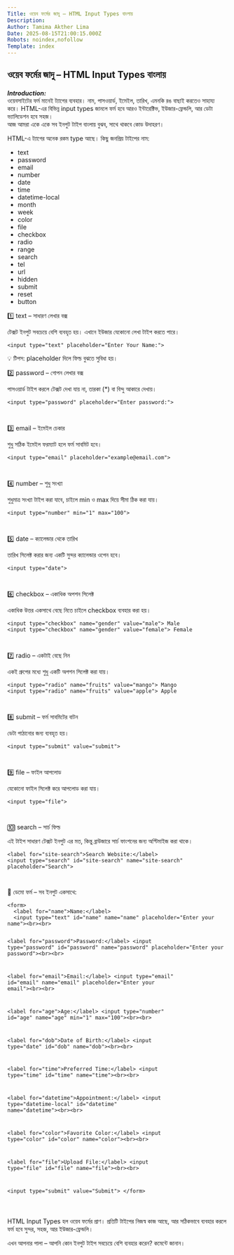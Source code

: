 ```yaml
---
Title: ওয়েব ফর্মের জাদু – HTML Input Types বাংলায়
Description: 
Author: Tamima Akther Lima
Date: 2025-08-15T21:00:15.000Z
Robots: noindex,nofollow
Template: index
---
```

<h2>
  
  
  ওয়েব ফর্মের জাদু – HTML Input Types বাংলায়
</h2>

<p><strong><em>Introduction:</em></strong><br>
ওয়েবসাইটের ফর্ম মানেই  ট্যাগের ব্যবহার। নাম, পাসওয়ার্ড, ইমেইল, তারিখ, এমনকি রঙ বাছাই করতেও  সাহায্য করে। HTML-এর বিভিন্ন input types জানলে ফর্ম হবে আরও ইন্টারেক্টিভ, ইউজার-ফ্রেন্ডলি, আর ডেটা ভ্যালিডেশন হবে সহজ।<br>
আজ আমরা একে একে সব ইনপুট টাইপ বাংলায় বুঝব, সাথে থাকবে কোড উদাহরণ।</p>

<p>HTML-এ  ট্যাগের অনেক রকম type আছে। কিছু জনপ্রিয় টাইপের নাম:</p>

<ul>
<li>text</li>
<li>password</li>
<li>email</li>
<li>number</li>
<li>date</li>
<li>time</li>
<li>datetime-local</li>
<li>month</li>
<li>week</li>
<li>color</li>
<li>file</li>
<li>checkbox</li>
<li>radio</li>
<li>range</li>
<li>search</li>
<li>tel</li>
<li>url</li>
<li>hidden</li>
<li>submit</li>
<li>reset</li>
<li>button</li>
</ul>

<p>1️⃣ text – সাধারণ লেখার বক্স</p>

<p>টেক্সট ইনপুট সবচেয়ে বেশি ব্যবহৃত হয়। এখানে ইউজার যেকোনো লেখা টাইপ করতে পারে।<br>
</p>

<div class="highlight js-code-highlight">
<pre class="highlight plaintext"><code>&lt;input type="text" placeholder="Enter Your Name:"&gt;
</code></pre>

</div>



<p>💡 টিপস: placeholder দিলে ফিল্ড বুঝতে সুবিধা হয়।</p>

<p>2️⃣ password – গোপন লেখার বক্স</p>

<p>পাসওয়ার্ড টাইপ করলে টেক্সট দেখা যায় না, তারকা (*) বা বিন্দু আকারে দেখায়।<br>
</p>

<div class="highlight js-code-highlight">
<pre class="highlight plaintext"><code>&lt;input type="password" placeholder="Enter password:"&gt;

</code></pre>

</div>



<p>3️⃣ email – ইমেইল চেকার</p>

<p>শুধু সঠিক ইমেইল ফরম্যাট হলে ফর্ম সাবমিট হবে।<br>
</p>

<div class="highlight js-code-highlight">
<pre class="highlight plaintext"><code>&lt;input type="email" placeholder="example@email.com"&gt;

</code></pre>

</div>



<p>4️⃣ number – শুধু সংখ্যা</p>

<p>শুধুমাত্র সংখ্যা টাইপ করা যাবে, চাইলে min ও max দিয়ে সীমা ঠিক করা যায়।<br>
</p>

<div class="highlight js-code-highlight">
<pre class="highlight plaintext"><code>&lt;input type="number" min="1" max="100"&gt;

</code></pre>

</div>



<p>5️⃣ date – ক্যালেন্ডার থেকে তারিখ</p>

<p>তারিখ সিলেক্ট করার জন্য একটি সুন্দর ক্যালেন্ডার ওপেন হবে।<br>
</p>

<div class="highlight js-code-highlight">
<pre class="highlight plaintext"><code>&lt;input type="date"&gt;

</code></pre>

</div>



<p>6️⃣ checkbox – একাধিক অপশন সিলেক্ট</p>

<p>একাধিক উত্তর একসাথে বেছে নিতে চাইলে checkbox ব্যবহার করা হয়।<br>
</p>

<div class="highlight js-code-highlight">
<pre class="highlight plaintext"><code>&lt;input type="checkbox" name="gender" value="male"&gt; Male
&lt;input type="checkbox" name="gender" value="female"&gt; Female

</code></pre>

</div>



<p>7️⃣ radio – একটাই বেছে নিন</p>

<p>একই গ্রুপের মধ্যে শুধু একটি অপশন সিলেক্ট করা যায়।<br>
</p>

<div class="highlight js-code-highlight">
<pre class="highlight plaintext"><code>&lt;input type="radio" name="fruits" value="mango"&gt; Mango
&lt;input type="radio" name="fruits" value="apple"&gt; Apple

</code></pre>

</div>



<p>8️⃣ submit – ফর্ম সাবমিটের বাটন</p>

<p>ডেটা পাঠানোর জন্য ব্যবহৃত হয়।<br>
</p>

<div class="highlight js-code-highlight">
<pre class="highlight plaintext"><code>&lt;input type="submit" value="submit"&gt;

</code></pre>

</div>



<p>9️⃣ file – ফাইল আপলোড</p>

<p>যেকোনো ফাইল সিলেক্ট করে আপলোড করা যায়।<br>
</p>

<div class="highlight js-code-highlight">
<pre class="highlight plaintext"><code>&lt;input type="file"&gt;

</code></pre>

</div>



<p>🔟 search – সার্চ ফিল্ড</p>

<p>এই টাইপ সাধারণ টেক্সট ইনপুট এর মত, কিন্তু ব্রাউজারে সার্চ ফাংশনের জন্য অপ্টিমাইজ করা থাকে।<br>
</p>

<div class="highlight js-code-highlight">
<pre class="highlight plaintext"><code>&lt;label for="site-search"&gt;Search Website:&lt;/label&gt;
&lt;input type="search" id="site-search" name="site-search" placeholder="Search"&gt;

</code></pre>

</div>



<p>🎯 ডেমো ফর্ম – সব ইনপুট একসাথে:<br>
</p>

<div class="highlight js-code-highlight">
<pre class="highlight plaintext"><code>&lt;form&gt;
  &lt;label for="name"&gt;Name:&lt;/label&gt;
  &lt;input type="text" id="name" name="name" placeholder="Enter your name"&gt;&lt;br&gt;&lt;br&gt;

  &lt;label for="password"&gt;Password:&lt;/label&gt;
  &lt;input type="password" id="password" name="password" placeholder="Enter your password"&gt;&lt;br&gt;&lt;br&gt;

  &lt;label for="email"&gt;Email:&lt;/label&gt;
  &lt;input type="email" id="email" name="email" placeholder="Enter your email"&gt;&lt;br&gt;&lt;br&gt;

  &lt;label for="age"&gt;Age:&lt;/label&gt;
  &lt;input type="number" id="age" name="age" min="1" max="100"&gt;&lt;br&gt;&lt;br&gt;

  &lt;label for="dob"&gt;Date of Birth:&lt;/label&gt;
  &lt;input type="date" id="dob" name="dob"&gt;&lt;br&gt;&lt;br&gt;

  &lt;label for="time"&gt;Preferred Time:&lt;/label&gt;
  &lt;input type="time" id="time" name="time"&gt;&lt;br&gt;&lt;br&gt;

  &lt;label for="datetime"&gt;Appointment:&lt;/label&gt;
  &lt;input type="datetime-local" id="datetime" name="datetime"&gt;&lt;br&gt;&lt;br&gt;

  &lt;label for="color"&gt;Favorite Color:&lt;/label&gt;
  &lt;input type="color" id="color" name="color"&gt;&lt;br&gt;&lt;br&gt;

  &lt;label for="file"&gt;Upload File:&lt;/label&gt;
  &lt;input type="file" id="file" name="file"&gt;&lt;br&gt;&lt;br&gt;

  &lt;input type="submit" value="Submit"&gt;
&lt;/form&gt;

</code></pre>

</div>



<p>HTML Input Types হল ওয়েব ফর্মের প্রাণ। প্রতিটি টাইপের নিজস্ব কাজ আছে, আর সঠিকভাবে ব্যবহার করলে ফর্ম হবে সুন্দর, সহজ, আর ইউজার-ফ্রেন্ডলি।</p>

<p>এখন আপনার পালা – আপনি কোন ইনপুট টাইপ সবচেয়ে বেশি ব্যবহার করেন? কমেন্টে জানান।</p>

